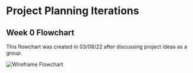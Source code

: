 # Project Planning Iterations

## Week 0 Flowchart

This flowchart was created in 03/08/22 after discussing project ideas as a group.


![**Wireframe Flowchart**](https://user-images.githubusercontent.com/89221238/157815788-67150847-9d7d-43a4-b94d-64b914f787cf.png)
